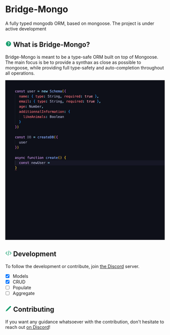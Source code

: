 # Bridge-Mongo
A fully typed mongodb ORM, based on mongoose. The project is under active development

<h2>
<img src="/img/question.svg" height="20" />
What is Bridge-Mongo?
</h2>

Bridge-Mongo is meant to be a type-safe ORM built on top of Mongoose. The main focus is be to provide a synthax as close as possible to mongoose, while providing full type-safety and auto-completion throughout all operations. 

<img src="/img/bridge-mongo-gif.gif" />

<h2>
<img src="/img/development.svg" height="20"/>
Development
</h2>

To follow the development or contribute, join [the Discord](https://discord.gg/yxjrwm7Bfr) server.
- [X] Models
- [X] CRUD  
- [ ] Populate
- [ ] Aggregate

<h2>
<img src="/img/contributing.svg" height="20" />
    Contributing
</h2>

If you want any guidance whatsoever with the contribution, don't hesitate to reach out [on Discord](https://discord.gg/yxjrwm7Bfr)!

